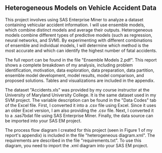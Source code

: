 Heterogeneous Models on Vehicle Accident Data
----------------

This project involves using SAS Enterprise Miner to analyze a dataset containing vehicular accident information.  I will use ensemble models, which combine distinct models and average their outputs.  Heterogeneous models combine different types of predictive models (such as regression, neural networks, and SVM).  By experimenting with different combinations of ensemble and individual models, I will determine which method is the most accurate and which can identify the highest number of fatal accidents.

The full report can be found in the file "Ensemble Models 2.pdf".  This report shows a complete breakdown of my analysis, including problem identification, motivation, data exploration, data preparation, data partition, ensemble model development, model results, model comparison, and proposed solutions.  Tables and visualizations are included in the appendix.

The dataset "Accidents.xls" was provided by my course instructor at the University of Maryland University College.  It is the same dataset used in my SVM project.  The variable description can be found in the "Data Codes" tab of the Excel file.  First, I converted it into a .csv file using Excel.  Since it uses an older Excel version, I am also providing the .csv file.  Next, I converted it to a .sas7bdat file using SAS Enterprise Miner.  Finally, the data source can be imported into your SAS EM project.

The process flow diagram I created for this project (seen in Figure 1 of my report's appendix) is included in the file "heterogeneous diagram.xml".  The requirements are described in the file "requirements.txt".  To use this diagram, you need to import the .xml diagram into your SAS EM project.